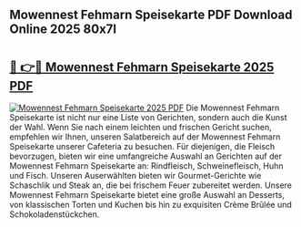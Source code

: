 ## Mowennest Fehmarn Speisekarte PDF Download Online 2025 80x7I

# <h2><a href="http://gc69ebp.nevu.top/?p=Mowennest+Fehmarn+Speisekarte">🔗 👉🔴 Mowennest Fehmarn Speisekarte 2025 PDF</a></h2>

[![Mowennest Fehmarn Speisekarte 2025 PDF](https://i.imgur.com/dBaPXMq.png)](http://gc69ebp.nevu.top/?p=Mowennest+Fehmarn+Speisekarte)
Die Mowennest Fehmarn Speisekarte ist nicht nur eine Liste von Gerichten, sondern auch die Kunst der Wahl. Wenn Sie nach einem leichten und frischen Gericht suchen, empfehlen wir Ihnen, unseren Salatbereich auf der Mowennest Fehmarn Speisekarte unserer Cafeteria zu besuchen. Für diejenigen, die Fleisch bevorzugen, bieten wir eine umfangreiche Auswahl an Gerichten auf der Mowennest Fehmarn Speisekarte an: Rindfleisch, Schweinefleisch, Huhn und Fisch. Unseren Auserwählten bieten wir Gourmet-Gerichte wie Schaschlik und Steak an, die bei frischem Feuer zubereitet werden. Unsere Mowennest Fehmarn Speisekarte bietet eine große Auswahl an Desserts, von klassischen Torten und Kuchen bis hin zu exquisiten Crème Brûlée und Schokoladenstückchen.
